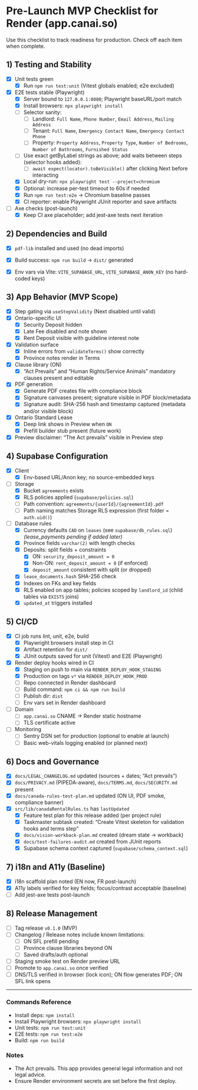 # Pre-Launch MVP Checklist for Render (app.canai.so)

Use this checklist to track readiness for production. Check off each item when complete.

## 1) Testing and Stability
- [x] Unit tests green
  - [x] Run `npm run test:unit` (Vitest globals enabled; e2e excluded)
- [x] E2E tests stable (Playwright)
  - [x] Server bound to `127.0.0.1:8080`; Playwright baseURL/port match
  - [x] Install browsers: `npx playwright install`
  - [ ] Selector sanity:
    - [ ] Landlord: `Full Name`, `Phone Number`, `Email Address`, `Mailing Address`
    - [ ] Tenant: `Full Name`, `Emergency Contact Name`, `Emergency Contact Phone`
    - [ ] Property: `Property Address`, `Property Type`, `Number of Bedrooms`, `Number of Bathrooms`, `Furnished Status`
  - [ ] Use exact getByLabel strings as above; add waits between steps (selector hooks added):
    - [ ] `await expect(locator).toBeVisible()` after clicking Next before interacting
  - [x] Local dry-run: `npx playwright test --project=chromium`
  - [x] Optional: increase per-test timeout to 60s if needed
  - [x] Run `npm run test:e2e` → Chromium baseline passes
  - [x] CI reporter: enable Playwright JUnit reporter and save artifacts
- [ ] Axe checks (post-launch)
  - [x] Keep CI axe placeholder; add jest-axe tests next iteration

## 2) Dependencies and Build
- [x] `pdf-lib` installed and used (no dead imports)
- [x] Build success: `npm run build` → `dist/` generated
- [x] Env vars via Vite: `VITE_SUPABASE_URL`, `VITE_SUPABASE_ANON_KEY` (no hard-coded keys)


## 3) App Behavior (MVP Scope)
- [x] Step gating via `useStepValidity` (Next disabled until valid)
- [x] Ontario-specific UI
  - [x] Security Deposit hidden
  - [x] Late Fee disabled and note shown
  - [x] Rent Deposit visible with guideline interest note
- [x] Validation surface
  - [x] Inline errors from `validateTerms()` show correctly
  - [x] Province notes render in Terms
- [x] Clause library (ON)
  - [x] “Act Prevails” and “Human Rights/Service Animals” mandatory clauses present and editable
- [x] PDF generation
  - [x] Generate PDF creates file with compliance block
  - [x] Signature canvases present; signature visible in PDF block/metadata
  - [x] Signature audit: SHA-256 hash and timestamp captured (metadata and/or visible block)
- [x] Ontario Standard Lease
  - [x] Deep link shows in Preview when `ON`
  - [x] Prefill builder stub present (future work)
 - [x] Preview disclaimer: “The Act prevails” visible in Preview step

## 4) Supabase Configuration
- [x] Client
  - [x] Env-based URL/Anon key; no source-embedded keys
- [ ] Storage
  - [x] Bucket `agreements` exists
  - [x] RLS policies applied (`supabase/policies.sql`)
  - [ ] Path convention: `agreements/{userId}/{agreementId}.pdf`
  - [ ] Path naming matches Storage RLS expression (first folder = `auth.uid()`)
- [ ] Database rules
  - [x] Currency defaults `CAD` on `leases` (see `supabase/db_rules.sql`) _(lease_payments pending if added later)_
  - [x] Province fields `varchar(2)` with length checks
  - [x] Deposits: split fields + constraints
    - [x] ON: `security_deposit_amount = 0`
    - [x] Non-ON: `rent_deposit_amount = 0` (if enforced)
    - [x] `deposit_amount` consistent with split (or dropped)
  - [x] `lease_documents.hash` SHA-256 check
  - [x] Indexes on FKs and key fields
  - [x] RLS enabled on app tables; policies scoped by `landlord_id` (child tables via `EXISTS` joins)
  - [x] `updated_at` triggers installed

## 5) CI/CD
- [x] CI job runs lint, unit, e2e, build
  - [x] Playwright browsers install step in CI
  - [x] Artifact retention for `dist/`
  - [x] JUnit outputs saved for unit (Vitest) and E2E (Playwright)
- [x] Render deploy hooks wired in CI
  - [x] Staging on push to main via `RENDER_DEPLOY_HOOK_STAGING`
  - [x] Production on tags `v*` via `RENDER_DEPLOY_HOOK_PROD`
  - [ ] Repo connected in Render dashboard
  - [ ] Build command: `npm ci && npm run build`
  - [ ] Publish dir: `dist`
  - [ ] Env vars set in Render dashboard
- [ ] Domain
  - [ ] `app.canai.so` CNAME → Render static hostname
  - [ ] TLS certificate active
 - [ ] Monitoring
   - [ ] Sentry DSN set for production (optional to enable at launch)
   - [ ] Basic web-vitals logging enabled (or planned next)

## 6) Docs and Governance
- [x] `docs/LEGAL_CHANGELOG.md` updated (sources + dates; “Act prevails”)
- [x] `docs/PRIVACY.md` (PIPEDA-aware), `docs/TERMS.md`, `docs/SECURITY.md` present
- [x] `docs/canada-rules-test-plan.md` updated (ON UI, PDF smoke, compliance banner)
- [x] `src/lib/canadaRentalRules.ts` has `lastUpdated`
  - [x] Feature test plan for this release added (per project rule)
  - [x] Taskmaster subtask created: “Create Vitest skeleton for validation hooks and terms step”
  - [x] `docs/vision-workback-plan.md` created (dream state → workback)
  - [x] `docs/test-failures-audit.md` created from JUnit reports
  - [x] Supabase schema context captured (`supabase/schema_context.sql`)

## 7) i18n and A11y (Baseline)
- [x] i18n scaffold plan noted (EN now, FR post-launch)
- [x] A11y labels verified for key fields; focus/contrast acceptable (baseline)
- [ ] Add jest-axe tests post-launch

## 8) Release Management
- [ ] Tag release `v0.1.0` (MVP)
- [ ] Changelog / Release notes include known limitations:
  - [ ] ON SFL prefill pending
  - [ ] Province clause libraries beyond ON
  - [ ] Saved drafts/auth optional
- [ ] Staging smoke test on Render preview URL
- [ ] Promote to `app.canai.so` once verified
 - [ ] DNS/TLS verified in browser (lock icon); ON flow generates PDF; ON SFL link opens

---

### Commands Reference
- Install deps: `npm install`
- Install Playwright browsers: `npx playwright install`
- Unit tests: `npm run test:unit`
- E2E tests: `npm run test:e2e`
- Build: `npm run build`

### Notes
- The Act prevails. This app provides general legal information and not legal advice.
- Ensure Render environment secrets are set before the first deploy.